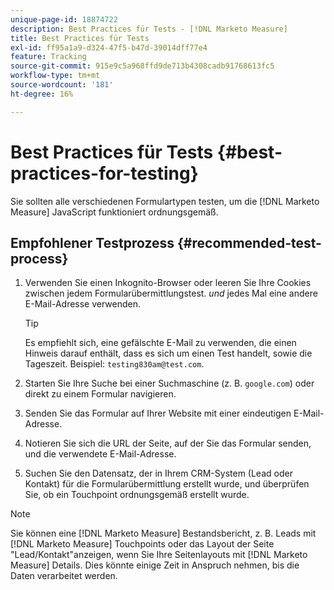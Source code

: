 ```yaml
---
unique-page-id: 18874722
description: Best Practices für Tests - [!DNL Marketo Measure]
title: Best Practices für Tests
exl-id: ff95a1a9-d324-47f5-b47d-39014dff77e4
feature: Tracking
source-git-commit: 915e9c5a968ffd9de713b4308cadb91768613fc5
workflow-type: tm+mt
source-wordcount: '181'
ht-degree: 16%

---
```


# Best Practices für Tests {#best-practices-for-testing}

Sie sollten alle verschiedenen Formulartypen testen, um die [!DNL Marketo Measure] JavaScript funktioniert ordnungsgemäß.

## Empfohlener Testprozess {#recommended-test-process}

1. Verwenden Sie einen Inkognito-Browser oder leeren Sie Ihre Cookies zwischen jedem Formularübermittlungstest. _und_ jedes Mal eine andere E-Mail-Adresse verwenden.

   >[!TIP]
   >
   >Es empfiehlt sich, eine gefälschte E-Mail zu verwenden, die einen Hinweis darauf enthält, dass es sich um einen Test handelt, sowie die Tageszeit. Beispiel: `testing830am@test.com`.

1. Starten Sie Ihre Suche bei einer Suchmaschine (z. B. `google.com`) oder direkt zu einem Formular navigieren.

1. Senden Sie das Formular auf Ihrer Website mit einer eindeutigen E-Mail-Adresse.

1. Notieren Sie sich die URL der Seite, auf der Sie das Formular senden, und die verwendete E-Mail-Adresse.

1. Suchen Sie den Datensatz, der in Ihrem CRM-System (Lead oder Kontakt) für die Formularübermittlung erstellt wurde, und überprüfen Sie, ob ein Touchpoint ordnungsgemäß erstellt wurde.

>[!NOTE]
>
>Sie können eine [!DNL Marketo Measure] Bestandsbericht, z. B. Leads mit [!DNL Marketo Measure] Touchpoints oder das Layout der Seite &quot;Lead/Kontakt&quot;anzeigen, wenn Sie Ihre Seitenlayouts mit [!DNL Marketo Measure] Details. Dies könnte einige Zeit in Anspruch nehmen, bis die Daten verarbeitet werden.
